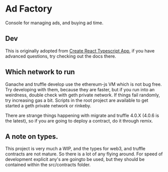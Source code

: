 # Ad Factory

Console for managing ads, and buying ad time.

## Dev

This is originally adopted from [Create React Typescript App](https://github.com/wmonk/create-react-app-typescript/tree/39d6c62788140ce2ef5acaa8310779d56a7523d4), if you have advanced questions, try checking out the docs there.

## Which network to run

Ganache and truffle develop use the ethereum-js VM which is not bug free. Try developing with them, because they are faster, but if you run into an weirdness, double check with geth private network. If things fail randomly, try increasing gas a bit. Scripts in the root project are available to get started a geth private network or rinkeby.

There are strange things happening with migrate and truffle 4.0.X (4.0.6 is the latest), so if you are going to deploy a contract, do it through remix.

## A note on types.

This project is very much a WIP, and the types for web3, and truffle contracts are not mature. So there is a lot of any flying around. For speed of development explicit any's are goingto be used, but they should be contained within the src/contracts folder.
